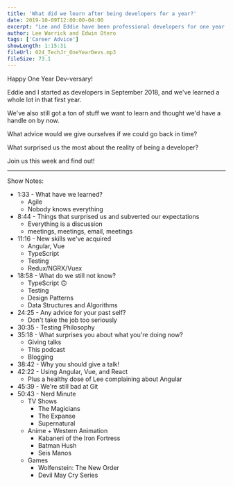 ```yaml
---
title: 'What did we learn after being developers for a year?'
date: 2019-10-09T12:00:00-04:00
excerpt: "Lee and Eddie have been professional developers for one year! What have they learned, what surprised them, and what advice would they give their past selves?"
author: Lee Warrick and Edwin Otero
tags: ['Career Advice']
showLength: 1:15:31
fileUrl: 024_TechJr_OneYearDevs.mp3
fileSize: 73.1
---
```


Happy One Year Dev-versary!

Eddie and I started as developers in September 2018, and we've learned a whole lot in that first year.

We've also still got a ton of stuff we want to learn and thought we'd have a handle on by now.

What advice would we give ourselves if we could go back in time?

What surprised us the most about the reality of being a developer?

Join us this week and find out!

---
Show Notes:

* 1:33 - What have we learned?
  * Agile
  * Nobody knows everything
* 8:44 - Things that surprised us and subverted our expectations
  * Everything is a discussion
  * meetings, meetings, email, meetings
* 11:16 - New skills we've acquired
  * Angular, Vue
  * TypeScript
  * Testing
  * Redux/NGRX/Vuex
* 18:58 - What do we still not know?
  * TypeScript 🙃
  * Testing
  * Design Patterns
  * Data Structures and Algorithms
* 24:25 - Any advice for your past self?
  * Don't take the job too seriously
* 30:35 - Testing Philosophy
* 35:18 - What surprises you about what you're doing now?
  * Giving talks
  * This podcast
  * Blogging
* 38:42 - Why you should give a talk!
* 42:22 - Using Angular, Vue, and React
  * Plus a healthy dose of Lee complaining about Angular
* 45:39 - We're still bad at Git
* 50:43 - Nerd Minute
  * TV Shows
    * The Magicians
    * The Expanse
    * Supernatural
  * Anime + Western Animation
    * Kabaneri of the Iron Fortress
    * Batman Hush
    * Seis Manos
  * Games
    * Wolfenstein: The New Order
    * Devil May Cry Series